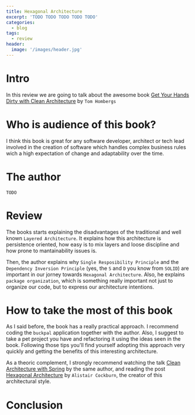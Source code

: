 ```yaml
---
title: Hexagonal Architecture
excerpt: 'TODO TODO TODO TODO TODO'
categories:
  - blog
tags:
  - review
header:
  image: '/images/header.jpg'
---
```


# Intro

In this review we are going to talk about the awesome book [Get Your Hands Dirty with Clean Architecture]() by `Tom Hombergs`

# Who is audience of this book?

I think this book is great for any software developer, architect or tech lead involved in the creation of software which handles complex business rules wich a high expectation of change and adaptability over the time.

# The author

`TODO`

# Review

The books starts explaining the disadvantages of the traditional and well known `Layered Architecture`. It explains how this architecture is persistence oriented, how easy is to mix layers and loose discipline and how prone to mantainability issues is.

Then, the author explains why `Single Resposibility Principle` and the `Dependency Inversion Principle` (yes, the `S` and `D` you know from `SOLID`) are important in our jorney towards `Hexagonal Architecture`. Also, he explains `package organization`, which is something really important not just to organize our code, but to express our architecture intentions.

# How to take the most of this book

As I said before, the book has a really practical approach. I recommend coding the `buckpal` application together with the author. Also, I suggest to take a pet project you have and refactoring it using the ideas seen in the book. Following those tips you'll find yourself adopting this approach very quickly and getting the benefits of this interesting architecture.

As a theoric complement, I strongly recommend watching the talk [Clean Architecture with Spring](https://www.youtube.com/watch?v=cPH5AiqLQTo) by the same author, and reading the post [Hexagonal Architecture](https://alistair.cockburn.us/hexagonal-architecture/) by `Alistair Cockburn`, the creator of this architectural style.

# Conclusion

